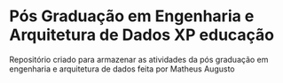 # Pós Graduação em Engenharia e Arquitetura de Dados XP educação

Repositório criado para armazenar as atividades da pós graduação em engenharia e arquitetura de dados feita por Matheus Augusto
